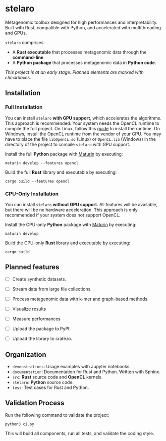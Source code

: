 # stelaro

Metagenomic toolbox designed for high performances and interpretability. Built with Rust,
compatible with Python, and accelerated with multithreading and GPUs.

`stelaro` comprises:

- A **Rust executable** that processes metagenomic data through the **command-line**.
- A **Python package** that processes metagenomic data in **Python code**.

*This project is at an early stage. Planned elements are marked with checkboxes.*


## Installation


### Full Installation

You can install `stelaro` **with GPU support**, which accelerates the algorithms. This approach is
recommended. Your system needs the OpenCL runtime to compile the full project. On Linux, follow this
[guide](https://github.com/KhronosGroup/OpenCL-Guide/blob/main/chapters/getting_started_linux.md)
to install the runtime. On Windows, install the OpenCL runtime from the vendor of your GPU. You may
have to place the file `libOpenCL.so` (Linux) or `OpenCL.lib` (Windows) in the directory of the
project to compile `stelaro` with GPU support.

Install the full **Python** package with [Maturin](https://pypi.org/project/maturin/0.8.2/) by
executing:

```
maturin develop --features opencl
```

Build the full **Rust** library and executable by executing:

```
cargo build --features opencl
```


### CPU-Only Installation

You can install `stelaro` **without GPU support**. All features will be available, but there will be
no hardware acceleration. This approach is only recommended if your system does not support OpenCL.

Install the CPU-only  **Python** package with [Maturin](https://pypi.org/project/maturin/0.8.2/) by
executing:

```
maturin develop
```

Build the CPU-only **Rust** library and executable by executing:

```
cargo build
```


## Planned features

- [ ] Create synthetic datasets.
- [ ] Stream data from large file collections.
- [ ] Process metagenomic data with k-mer and graph-based methods.
- [ ] Visualize results
- [ ] Measure performances
- [ ] Upload the package to PyPI
- [ ] Upload the library to crate.io.


## Organization

- `demonstrations`: Usage examples with Jupyter notebooks.
- `documentation`: Documentation for Rust and Python. Written with Sphinx.
- `src`: **Rust** source code and **OpenCL** kernels.
- `stelaro`: **Python** source code.
- `test`: Test cases for Rust and Python.


## Validation Process

Run the following command to validate the project:

```
python3 ci.py
```

This will build all components, run all tests, and validate the coding style.
